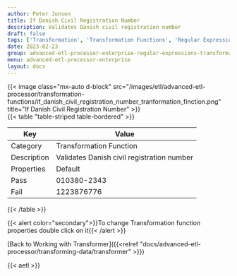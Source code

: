 ```yaml
---
author: Peter Jonson
title: If Danish Civil Registration Number
description: Validates Danish civil registration number
draft: false
tags: ['Transformation', 'Transformation Functions', 'Regular Expressions']
date: 2023-02-23
group: advanced-etl-processor-enterprise-regular-expressions-transformation
menu: advanced-etl-processor-enterprise
layout: docs
---
```


{{< image class="mx-auto d-block"  src="/images/etl/advanced-etl-processor/transformation-functions/if_danish_civil_registration_number_tranformation_finction.png" title="If Danish Civil Registration Number" >}}
\
{{< table "table-striped table-bordered" >}}

| Key         | Value                                      |
| ----------- | ------------------------------------------ |
| Category    | Transformation Function                    |
| Description | Validates Danish civil registration number |
| Properties  | Default                                    |
| Pass        | 010380-2343                                |
| Fail        | 1223876776                                 |

{{< /table >}}

{{< alert color="secondary">}}To change Transformation function properties double click on it{{< /alert >}}

[Back to Working with Transformer]({{<relref "docs/advanced-etl-processor/transforming-data/transformer" >}})

{{< aetl >}}
